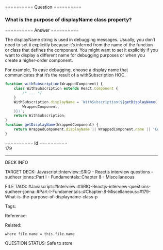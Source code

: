 ========== Question ==========  

### What is the purpose of displayName class property?  

========== Answer ==========  

The displayName string is used in debugging messages. Usually, you don’t need to set it explicitly because it’s inferred from the name of the function or class that defines the component. You might want to set it explicitly if you want to display a different name for debugging purposes or when you create a higher-order component.

For example, To ease debugging, choose a display name that communicates that it’s the result of a withSubscription HOC.

```javascript
function withSubscription(WrappedComponent) {
    class WithSubscription extends React.Component {
        /* ... */
    }
    WithSubscription.displayName = `WithSubscription(${getDisplayName(
        WrappedComponent,
    )})`;
    return WithSubscription;
}
function getDisplayName(WrappedComponent) {
    return WrappedComponent.displayName || WrappedComponent.name || 'Component';
}
```

========== Id ==========  
179

---

DECK INFO

TARGET DECK: Javascript::Interview::SRIQ - Reactjs interview questions - sudheer jonna::Part I - Fundamentals::Chapter 8 - Miscellaneous

FILE TAGS: #Javascript::#Interview::#SRIQ-Reactjs-interview-questions-sudheer-jonna::#Part-I-Fundamentals::#Chapter-8-Miscellaneous::#179-What-is-the-purpose-of-displayname-class-p

Tags:

Reference:

Related:

```dataview
where file.name = this.file.name
```

QUESTION STATUS: Safe to store
